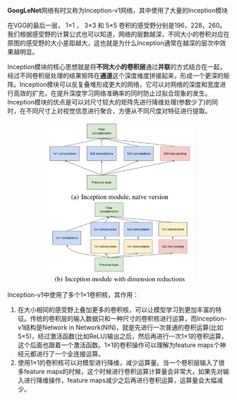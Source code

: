 **GoogLeNet**网络有时又称为Inception-v1网络，其中使用了大量的Inception模块

在VGG的最后一层， 1×1 ， 3×3 和 5×5 卷积的感受野分别是196，228，260。我们根据感受野的计算公式也可以知道，网络的层数越深，不同大小的卷积对应在原图的感受野的大小差距越大，这也就是为什么Inception通常在越深的层次中效果越明显。

Inception模块的核心思想就是将**不同大小的卷积层**通过**并联**的方式结合在一起，经过不同卷积层处理的结果矩阵在**通道**这个深度维度拼接起来，形成一个更深的矩阵。Inception模块可以反复叠堆形成更大的网络，它可以对网络的深度和宽度进行高效的扩充，在提升深度学习网络准确率的同时防止过拟合现象的发生。Inception模块的优点是可以对尺寸较大的矩阵先进行降维处理(参数少了)的同时，在不同尺寸上对视觉信息进行聚合，方便从不同尺度对特征进行提取。

<img src="../../assets/image-20241113095134723.png" alt="image-20241113095134723" style="zoom: 33%;display: block; margin: 0 auto;" /><img src="../../assets/image-20241113095411796.png" alt="image-20241113095411796" style="zoom: 33%;display: block; margin: 0 auto;" />

Inception-v1中使用了多个1×1卷积核，其作用：

1. ​	在大小相同的感受野上叠加更多的卷积核，可以让模型学习到更加丰富的特征。传统的卷积层的输入数据只和一种尺寸的卷积核进行运算，而Inception-v1结构是Network in Network(NIN)，就是先进行一次普通的卷积运算(比如5×5)，经过激活函数(比如ReLU)输出之后，然后再进行一次1×1的卷积运算，这个后面也跟着一个激活函数。1×1的卷积操作可以理解为feature maps个神经元都进行了一个全连接运算。
2. ​        使用1×1的卷积核可以对模型进行降维，减少运算量。当一个卷积层输入了很多feature maps的时候，这个时候进行卷积运算计算量会非常大，如果先对输入进行降维操作，feature maps减少之后再进行卷积运算，运算量会大幅减少。